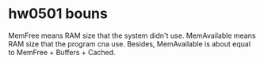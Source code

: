 # hw0501 bouns

MemFree means RAM size  that the system didn't use.
MemAvailable means RAM size that the program cna use.
Besides, MemAvailable is about equal to MemFree + Buffers + Cached.